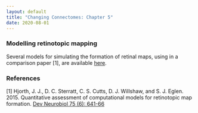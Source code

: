 ```yaml
---
layout: default
title: "Changing Connectomes: Chapter 5"
date: 2020-08-01
---
```



 

### Modelling retinotopic mapping
Several models for simulating the formation of retinal maps, using in a comparison paper [1], are available [here](https://github.com/Hjorthmedh/RetinalMap).

### References
[1] Hjorth, J. J., D. C. Sterratt, C. S. Cutts, D. J. Willshaw, and S. J. Eglen. 2015. Quantitative assessment of computational models for retinotopic map formation. [Dev Neurobiol 75 (6): 641-66](https://doi.org/10.1002/dneu.22241)




